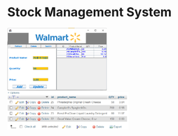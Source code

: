 # Stock Management System
 
 <img src=https://github.com/creatornadiran/Stock_Management_System/blob/main/screenshots/ss1.PNG width="45%" > <img src=https://github.com/creatornadiran/Stock_Management_System/blob/main/screenshots/ss2.PNG width="55%" >
